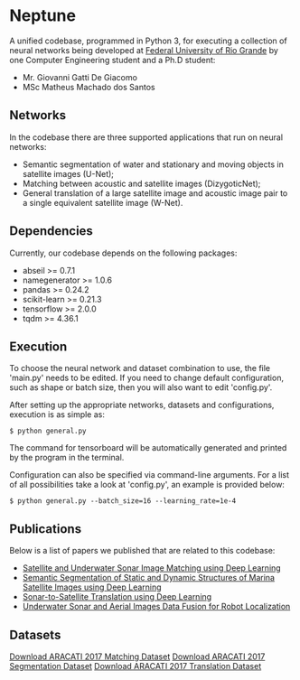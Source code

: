 # Neptune

A unified codebase, programmed in Python 3, for executing a collection of neural networks being developed 
at [Federal University of Rio Grande](https://www.furg.br) by one Computer Engineering student and a Ph.D student:
* Mr. Giovanni Gatti De Giacomo
* MSc Matheus Machado dos Santos

## Networks

In the codebase there are three supported applications that run on neural networks:
* Semantic segmentation of water and stationary and moving objects in satellite images (U-Net);
* Matching between acoustic and satellite images (DizygoticNet);
* General translation of a large satellite image and acoustic image pair to a single equivalent 
satellite image (W-Net).

## Dependencies

Currently, our codebase depends on the following packages:
* abseil >= 0.7.1
* namegenerator >= 1.0.6
* pandas >= 0.24.2
* scikit-learn >= 0.21.3
* tensorflow >= 2.0.0
* tqdm >= 4.36.1

## Execution

To choose the neural network and dataset combination to use, the file 'main.py' needs to be edited. If you need to
change default configuration, such as shape or batch size, then you will also want to edit 'config.py'.

After setting up the appropriate networks, datasets and configurations, execution is as simple as:
```shell script
$ python general.py
```

The command for tensorboard will be automatically generated and printed by the program in the terminal.

Configuration can also be specified via command-line arguments. For a list of all possibilities take a look at
'config.py', an example is provided below:
```shell script
$ python general.py --batch_size=16 --learning_rate=1e-4
```

## Publications

Below is a list of papers we published that are related to this codebase:
* [Satellite and Underwater Sonar Image Matching using Deep Learning](https://ieeexplore.ieee.org/abstract/document/9018563)
* [Semantic Segmentation of Static and Dynamic Structures of Marina Satellite Images using Deep Learning](https://ieeexplore.ieee.org/abstract/document/8923817)
* [Sonar-to-Satellite Translation using Deep Learning](https://ieeexplore.ieee.org/abstract/document/8614099)
* [Underwater Sonar and Aerial Images Data Fusion for Robot Localization](https://ieeexplore.ieee.org/abstract/document/8981586)

## Datasets

[Download ARACATI 2017 Matching Dataset](https://drive.google.com/file/d/101fvgVCmP06dGVxxnqAP-TjCcLVPa3lV/view?usp=sharing)
[Download ARACATI 2017 Segmentation Dataset](https://drive.google.com/file/d/1NeixIVEuh4f7LyxevH2M2kSEzBcFHFBR/view?usp=sharing)
[Download ARACATI 2017 Translation Dataset](https://drive.google.com/file/d/1R-tcU67vl_jnnhqvbuE3gMJ9LfOREUpm/view?usp=sharing)


